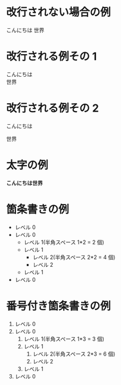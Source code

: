 # 改行されない場合の例

こんにちは
世界

# 改行される例その 1

こんにちは  
世界

# 改行される例その 2

こんにちは

世界

# 太字の例

**こんにちは世界**

# 箇条書きの例

- レベル 0
- レベル 0
  - レベル 1(半角スペース 1\*2 = 2 個)
  - レベル 1
    - レベル 2(半角スペース 2\*2 = 4 個)
    - レベル 2
  - レベル 1
- レベル 0

# 番号付き箇条書きの例

1. レベル 0
1. レベル 0
   1. レベル 1(半角スペース 1\*3 = 3 個)
   1. レベル 1
      1. レベル 2(半角スペース 2\*3 = 6 個)
      1. レベル 2
   1. レベル 1
1. レベル 0
